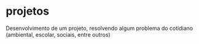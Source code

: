 # projetos
Desenvolvimento de um projeto, resolvendo algum problema do cotidiano (ambiental, escolar, sociais, entre outros)
